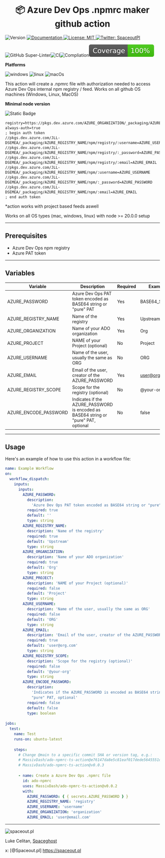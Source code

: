 <h1 align="center">📦 Azure Dev Ops .npmrc maker github action </h1>
<p>
  <img alt="Version" src="https://img.shields.io/badge/version-0.0.3-blue.svg?cacheSeconds=2592000" />
  <a href="https://github.com/MassivDash/typescript-react-express-esbuild" target="_blank">
    <img alt="Documentation" src="https://img.shields.io/badge/documentation-yes-brightgreen.svg" />
  </a>
  <a href="#" target="_blank">
    <img alt="License: MIT" src="https://img.shields.io/badge/License-MIT-yellow.svg" />
  </a>
  <a href="https://twitter.com/SpaceoutPl" target="_blank">
    <img alt="Twitter: SpaceoutPl" src="https://img.shields.io/twitter/follow/SpaceoutPl.svg?style=social" />
  </a>
</p>

![GitHub Super-Linter](https://github.com/MassivDash/ado-npmrc-ts-action/actions/workflows/linter.yml/badge.svg)![CI](https://github.com/MassivDash/ado-npmrc-ts-action/actions/workflows/ci.yml/badge.svg)![Compliation](https://github.com/MassivDash/ado-npmrc-ts-action/actions/workflows/check-dist.yml/badge.svg)![CodeCoverage](./badges/coverage.svg)

**Platforms**

![windows](https://img.shields.io/badge/Platform-Windows-blue)
![linux](https://img.shields.io/badge/Platform-Linux-blue)
![macOs](https://img.shields.io/badge/Platform-MacOs-blue)

This action will create a .npmrc file with authorization needed to access Azure
Dev Ops internal npm registry / feed. Works on all github OS machines (Windows,
Linux, MacOS)

**Minimal node version**

![Static Badge](https://img.shields.io/badge/_node_-%3E%3D_20.6.0-red)

```
registry=https://pkgs.dev.azure.com/AZURE_ORGANIZATION/_packaging/AZURE_REGISTRY_NAME/npm/registry/
always-auth=true
; begin auth token
//pkgs.dev.azure.com/JLL-DSEMEA/_packaging/AZURE_REGISTRY_NAME/npm/registry/:username=AZURE_USERNAME
//pkgs.dev.azure.com/JLL-DSEMEA/_packaging/AZURE_REGISTRY_NAME/npm/registry/:_password=AZURE_PASSWORD
//pkgs.dev.azure.com/JLL-DSEMEA/_packaging/AZURE_REGISTRY_NAME/npm/registry/:email=AZURE_EMAIL
//pkgs.dev.azure.com/JLL-DSEMEA/_packaging/AZURE_REGISTRY_NAME/npm/:username=AZURE_USERNAME
//pkgs.dev.azure.com/JLL-DSEMEA/_packaging/AZURE_REGISTRY_NAME/npm/:_password=AZURE_PASSWORD
//pkgs.dev.azure.com/JLL-DSEMEA/_packaging/AZURE_REGISTRY_NAME/npm/:email=AZURE_EMAIL
; end auth token
```

\*action works with project based feeds aswell

Works on all OS types (mac, windows, linux) with node >= 20.0.0 setup

---

## Prerequisites

- Azure Dev Ops npm registry
- Azure PAT token

---

## Variables

| Variable              | Description                                                                         | Required | Example       | Type    |
| --------------------- | ----------------------------------------------------------------------------------- | -------- | ------------- | ------- |
| AZURE_PASSWORD        | Azure Dev Ops PAT token encoded as BASE64 string or "pure" PAT                      | Yes      | BASE64_STRING | string  |
| AZURE_REGISTRY_NAME   | Name of the registry                                                                | Yes      | Upstream      | string  |
| AZURE_ORGANIZATION    | Name of your ADO organization                                                       | Yes      | Org           | string  |
| AZURE_PROJECT         | NAME of your Project (optional)                                                     | No       | Project       | string  |
| AZURE_USERNAME        | Name of the user, usually the same as ORG                                           | No       | ORG           | string  |
| AZURE_EMAIL           | Email of the user, creator of the AZURE_PASSWORD                                    | Yes      | user@org.com  | string  |
| AZURE_REGISTRY_SCOPE  | Scope for the registry (optional)                                                   | No       | @your-org     | string  |
| AZURE_ENCODE_PASSWORD | Indicates if the AZURE_PASSWORD is encoded as BASE64 string or "pure" PAT, optional | No       | false         | boolean |

---

## Usage

Here's an example of how to use this action in a workflow file:

```yaml
name: Example Workflow
on:
  workflow_dispatch:
    inputs:
      inputs:
        AZURE_PASSWORD:
          description:
            'Azure Dev Ops PAT token encoded as BASE64 string or "pure" PAT'
          required: true
          default: ''
          type: string
        AZURE_REGISTRY_NAME:
          description: 'Name of the registry'
          required: true
          default: 'Upstream'
          type: string
        AZURE_ORGANIZATION:
          description: 'Name of your ADO organization'
          required: true
          default: 'Org'
          type: string
        AZURE_PROJECT:
          description: 'NAME of your Project (optional)'
          required: false
          default: 'Project'
          type: string
        AZURE_USERNAME:
          description: 'Name of the user, usually the same as ORG'
          required: false
          default: 'ORG'
          type: string
        AZURE_EMAIL:
          description: 'Email of the user, creator of the AZURE_PASSWORD'
          required: true
          default: 'user@org.com'
          type: string
        AZURE_REGISTRY_SCOPE:
          description: 'Scope for the registry (optional)'
          required: false
          default: '@your-org'
          type: string
        AZURE_ENCODE_PASSWORD:
          description:
            'Indicates if the AZURE_PASSWORD is encoded as BASE64 string or
            "pure" PAT, optional'
          required: false
          default: false
          type: boolean

jobs:
  test:
    name: Test
    runs-on: ubuntu-latest

    steps:
      # Change @main to a specific commit SHA or version tag, e.g.:
      # MassivDash/ado-npmrc-ts-action@e76147da8e5c81eaf017dede5645551d4b94427b
      # MassivDash/ado-npmrc-ts-action@v0.0.3

      - name: Create a Azure Dev Ops .npmrc file
        id: ado-npmrc
        uses: MassivDash/ado-npmrc-ts-action@v0.0.2
        with:
          AZURE_PASSWORD: { { secrets.AZURE_PASSWORD } }
          AZURE_REGISTRY_NAME: 'registry'
          AZURE_USERNAME: 'username'
          AZURE_ORGANIZATION: 'organization'
          AZURE_EMAIL: 'user@email.com'
```

---

<img src="https://spaceout.pl/icons/icon-96x96.png?v=c01d3dc2404b91dfce33d962ff296151" alt="spaceout.pl" />

Luke Celitan, [Spaceghost](https://spaceout.pl/about)

x: [@Spaceout.pl] https://spaceout.pl
